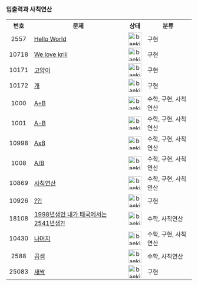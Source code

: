 ### 입출력과 사칙연산

<table>
    <tr>
        <th style="text-align: center">번호</th>
        <th style="text-align: center">문제</th>
        <th style="text-align: center">상태</th>
        <th style="text-align: center">분류</th>
    </tr>
    <tr>
        <td align="center">2557</td>
        <td><a href="https://www.acmicpc.net/problem/2557">Hello World</a></td>
        <td align="center"><a href="https://github.com/imyoi/daily-algorithm/tree/master/src/main/java/baekjoon/step1/Step1.java"><img width="36" alt="baekjoon_2" src="https://user-images.githubusercontent.com/104837715/172054906-2b63433e-01bd-4a86-8824-0805e31c6fed.png"></a></td>
        <td>구현</td>
    </tr>
    <tr>
        <td align="center">10718</td>
        <td><a href="https://www.acmicpc.net/problem/10718">We love kriii</a></td>
        <td align="center"><a href="https://github.com/imyoi/daily-algorithm/tree/master/src/main/java/baekjoon/step1/Step1.java"><img width="36" alt="baekjoon_2" src="https://user-images.githubusercontent.com/104837715/172054906-2b63433e-01bd-4a86-8824-0805e31c6fed.png"></a></td>
        <td>구현</td>
    </tr>
    <tr>
        <td align="center">10171</td>
        <td><a href="https://www.acmicpc.net/problem/10171">고양이</a></td>
        <td align="center"><a href="https://github.com/imyoi/daily-algorithm/tree/master/src/main/java/baekjoon/step1/Step1.java"><img width="36" alt="baekjoon_2" src="https://user-images.githubusercontent.com/104837715/172054906-2b63433e-01bd-4a86-8824-0805e31c6fed.png"></a></td>
        <td>구현</td>
    </tr>
    <tr>
        <td align="center">10172</td>
        <td><a href="https://www.acmicpc.net/problem/10172">개</a></td>
        <td align="center"><a href="https://github.com/imyoi/daily-algorithm/tree/master/src/main/java/baekjoon/step1/Step1.java"><img width="36" alt="baekjoon_2" src="https://user-images.githubusercontent.com/104837715/172054906-2b63433e-01bd-4a86-8824-0805e31c6fed.png"></a></td>
        <td>구현</td>
    </tr>
    <tr>
        <td align="center">1000</td>
        <td><a href="https://www.acmicpc.net/problem/1000">A+B</a></td>
        <td align="center"><a href="https://github.com/imyoi/daily-algorithm/tree/master/src/main/java/baekjoon/step1/Step1.java"><img width="36" alt="baekjoon_2" src="https://user-images.githubusercontent.com/104837715/172054906-2b63433e-01bd-4a86-8824-0805e31c6fed.png"></a></td>
        <td>수학, 구현, 사칙연산</td>
    </tr>
    <tr>
        <td align="center">1001</td>
        <td><a href="https://www.acmicpc.net/problem/1001">A-B</a></td>
        <td align="center"><a href="https://github.com/imyoi/daily-algorithm/tree/master/src/main/java/baekjoon/step1/Step1.java"><img width="36" alt="baekjoon_2" src="https://user-images.githubusercontent.com/104837715/172054906-2b63433e-01bd-4a86-8824-0805e31c6fed.png"></a></td>
        <td>수학, 구현, 사칙연산</td>
    </tr>
    <tr>
        <td align="center">10998</td>
        <td><a href="https://www.acmicpc.net/problem/10998">AxB</a></td>
        <td align="center"><a href="https://github.com/imyoi/daily-algorithm/tree/master/src/main/java/baekjoon/step1/Step1.java"><img width="36" alt="baekjoon_2" src="https://user-images.githubusercontent.com/104837715/172054906-2b63433e-01bd-4a86-8824-0805e31c6fed.png"></a></td>
        <td>수학, 구현, 사칙연산</td>
    </tr>
    <tr>
        <td align="center">1008</td>
        <td><a href="https://www.acmicpc.net/problem/1008">A/B</a></td>
        <td align="center"><a href="https://github.com/imyoi/daily-algorithm/tree/master/src/main/java/baekjoon/step1/Step1.java"><img width="36" alt="baekjoon_2" src="https://user-images.githubusercontent.com/104837715/172054906-2b63433e-01bd-4a86-8824-0805e31c6fed.png"></a></td>
        <td>수학, 구현, 사칙연산</td>
    </tr>
    <tr>
        <td align="center">10869</td>
        <td><a href="https://www.acmicpc.net/problem/10869">사칙연산</a></td>
        <td align="center"><a href="https://github.com/imyoi/daily-algorithm/tree/master/src/main/java/baekjoon/step1/Step1.java"><img width="36" alt="baekjoon_2" src="https://user-images.githubusercontent.com/104837715/172054906-2b63433e-01bd-4a86-8824-0805e31c6fed.png"></a></td>
        <td>수학, 구현, 사칙연산</td>
    </tr>
    <tr>
        <td align="center">10926</td>
        <td><a href="https://www.acmicpc.net/problem/10926">??!</a></td>
        <td align="center"><a href="https://github.com/imyoi/daily-algorithm/tree/master/src/main/java/baekjoon/step1/Step1.java"><img width="36" alt="baekjoon_2" src="https://user-images.githubusercontent.com/104837715/172054906-2b63433e-01bd-4a86-8824-0805e31c6fed.png"></a></td>
        <td>구현</td>
    </tr>
    <tr>
        <td align="center">18108</td>
        <td><a href="https://www.acmicpc.net/problem/18108">1998년생인 내가 태국에서는 2541년생?!</a></td>
        <td align="center"><a href="https://github.com/imyoi/daily-algorithm/tree/master/src/main/java/baekjoon/step1/Step1.java"><img width="36" alt="baekjoon_2" src="https://user-images.githubusercontent.com/104837715/172054906-2b63433e-01bd-4a86-8824-0805e31c6fed.png"></a></td>
        <td>수학, 사칙연산</td>
    </tr>
    <tr>
        <td align="center">10430</td>
        <td><a href="https://www.acmicpc.net/problem/10430">나머지</a></td>
        <td align="center"><a href="https://github.com/imyoi/daily-algorithm/tree/master/src/main/java/baekjoon/step1/Step1.java"><img width="36" alt="baekjoon_2" src="https://user-images.githubusercontent.com/104837715/172054906-2b63433e-01bd-4a86-8824-0805e31c6fed.png"></a></td>
        <td>수학, 구현, 사칙연산</td>
    </tr>
    <tr>
        <td align="center">2588</td>
        <td><a href="https://www.acmicpc.net/problem/2588">곱셈</a></td>
        <td align="center"><a href="https://github.com/imyoi/daily-algorithm/tree/master/src/main/java/baekjoon/step1/Step1.java"><img width="36" alt="baekjoon_2" src="https://user-images.githubusercontent.com/104837715/172054906-2b63433e-01bd-4a86-8824-0805e31c6fed.png"></a></td>
        <td>수학, 사칙연산</td>
    </tr>
    <tr>
        <td align="center">25083</td>
        <td><a href="https://www.acmicpc.net/problem/25083">새싹</a></td>
        <td align="center"><a href="https://github.com/imyoi/daily-algorithm/tree/master/src/main/java/baekjoon/step1/Step1.java"><img width="36" alt="baekjoon_2" src="https://user-images.githubusercontent.com/104837715/172054906-2b63433e-01bd-4a86-8824-0805e31c6fed.png"></a></td>
        <td>구현</td>
    </tr>
</table>
